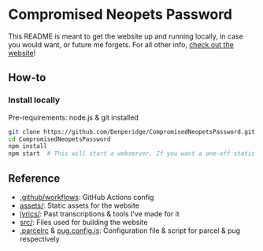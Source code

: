 # Compromised Neopets Password

This README is meant to get the website up and running locally, in case you would want, or future me forgets.
For all other info, [check out the website](https://compromisedneopetspassword.neonpastel.net/)!

## How-to
### Install locally
Pre-requirements: node.js & git installed
```bash
git clone https://github.com/Denperidge/CompromisedNeopetsPassword.git
cd CompromisedNeopetsPassword
npm install
npm start  # This will start a webserver. If you want a one-off static build, use npm build 
```

## Reference
- [.github/workflows](.github/workflows/): GitHub Actions config
- [assets/](assets/): Static assets for the website
- [lyrics/](lyrics/): Past transcriptions & tools I've made for it
- [src/](src/): Files used for building the website
- [.parcelrc](.parcelrc) & [pug.config.js](pug.config.js): Configuration file & script for parcel & pug respectively
